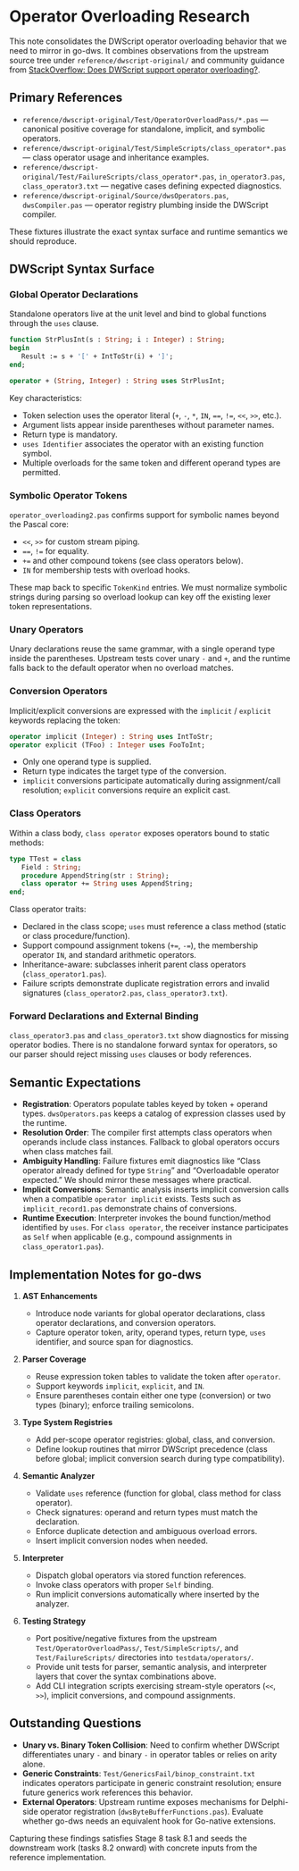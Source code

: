 # Operator Overloading Research

This note consolidates the DWScript operator overloading behavior that we need to mirror in go-dws. It combines observations from the upstream source tree under `reference/dwscript-original/` and community guidance from [StackOverflow: Does DWScript support operator overloading?](https://stackoverflow.com/questions/6203402/does-dwscript-support-operator-overloading).

## Primary References

- `reference/dwscript-original/Test/OperatorOverloadPass/*.pas` — canonical positive coverage for standalone, implicit, and symbolic operators.
- `reference/dwscript-original/Test/SimpleScripts/class_operator*.pas` — class operator usage and inheritance examples.
- `reference/dwscript-original/Test/FailureScripts/class_operator*.pas`, `in_operator3.pas`, `class_operator3.txt` — negative cases defining expected diagnostics.
- `reference/dwscript-original/Source/dwsOperators.pas`, `dwsCompiler.pas` — operator registry plumbing inside the DWScript compiler.

These fixtures illustrate the exact syntax surface and runtime semantics we should reproduce.

## DWScript Syntax Surface

### Global Operator Declarations

Standalone operators live at the unit level and bind to global functions through the `uses` clause.

```pascal
function StrPlusInt(s : String; i : Integer) : String;
begin
   Result := s + '[' + IntToStr(i) + ']';
end;

operator + (String, Integer) : String uses StrPlusInt;
```

Key characteristics:

- Token selection uses the operator literal (`+`, `-`, `*`, `IN`, `==`, `!=`, `<<`, `>>`, etc.).
- Argument lists appear inside parentheses without parameter names.
- Return type is mandatory.
- `uses Identifier` associates the operator with an existing function symbol.
- Multiple overloads for the same token and different operand types are permitted.

### Symbolic Operator Tokens

`operator_overloading2.pas` confirms support for symbolic names beyond the Pascal core:

- `<<`, `>>` for custom stream piping.
- `==`, `!=` for equality.
- `+=` and other compound tokens (see class operators below).
- `IN` for membership tests with overload hooks.

These map back to specific `TokenKind` entries. We must normalize symbolic strings during parsing so overload lookup can key off the existing lexer token representations.

### Unary Operators

Unary declarations reuse the same grammar, with a single operand type inside the parentheses. Upstream tests cover unary `-` and `+`, and the runtime falls back to the default operator when no overload matches.

### Conversion Operators

Implicit/explicit conversions are expressed with the `implicit` / `explicit` keywords replacing the token:

```pascal
operator implicit (Integer) : String uses IntToStr;
operator explicit (TFoo) : Integer uses FooToInt;
```

- Only one operand type is supplied.
- Return type indicates the target type of the conversion.
- `implicit` conversions participate automatically during assignment/call resolution; `explicit` conversions require an explicit cast.

### Class Operators

Within a class body, `class operator` exposes operators bound to static methods:

```pascal
type TTest = class
   Field : String;
   procedure AppendString(str : String);
   class operator += String uses AppendString;
end;
```

Class operator traits:

- Declared in the class scope; `uses` must reference a class method (static or class procedure/function).
- Support compound assignment tokens (`+=`, `-=`), the membership operator `IN`, and standard arithmetic operators.
- Inheritance-aware: subclasses inherit parent class operators (`class_operator1.pas`).
- Failure scripts demonstrate duplicate registration errors and invalid signatures (`class_operator2.pas`, `class_operator3.txt`).

### Forward Declarations and External Binding

`class_operator3.pas` and `class_operator3.txt` show diagnostics for missing operator bodies. There is no standalone forward syntax for operators, so our parser should reject missing `uses` clauses or body references.

## Semantic Expectations

- **Registration**: Operators populate tables keyed by token + operand types. `dwsOperators.pas` keeps a catalog of expression classes used by the runtime.
- **Resolution Order**: The compiler first attempts class operators when operands include class instances. Fallback to global operators occurs when class matches fail.
- **Ambiguity Handling**: Failure fixtures emit diagnostics like “Class operator already defined for type `String`” and “Overloadable operator expected.” We should mirror these messages where practical.
- **Implicit Conversions**: Semantic analysis inserts implicit conversion calls when a compatible `operator implicit` exists. Tests such as `implicit_record1.pas` demonstrate chains of conversions.
- **Runtime Execution**: Interpreter invokes the bound function/method identified by `uses`. For `class operator`, the receiver instance participates as `Self` when applicable (e.g., compound assignments in `class_operator1.pas`).

## Implementation Notes for go-dws

1. **AST Enhancements**
   - Introduce node variants for global operator declarations, class operator declarations, and conversion operators.
   - Capture operator token, arity, operand types, return type, `uses` identifier, and source span for diagnostics.

2. **Parser Coverage**
   - Reuse expression token tables to validate the token after `operator`.
   - Support keywords `implicit`, `explicit`, and `IN`.
   - Ensure parentheses contain either one type (conversion) or two types (binary); enforce trailing semicolons.

3. **Type System Registries**
   - Add per-scope operator registries: global, class, and conversion.
   - Define lookup routines that mirror DWScript precedence (class before global; implicit conversion search during type compatibility).

4. **Semantic Analyzer**
   - Validate `uses` reference (function for global, class method for class operator).
   - Check signatures: operand and return types must match the declaration.
   - Enforce duplicate detection and ambiguous overload errors.
   - Insert implicit conversion nodes when needed.

5. **Interpreter**
   - Dispatch global operators via stored function references.
   - Invoke class operators with proper `Self` binding.
   - Run implicit conversions automatically where inserted by the analyzer.

6. **Testing Strategy**
   - Port positive/negative fixtures from the upstream `Test/OperatorOverloadPass/`, `Test/SimpleScripts/`, and `Test/FailureScripts/` directories into `testdata/operators/`.
   - Provide unit tests for parser, semantic analysis, and interpreter layers that cover the syntax combinations above.
   - Add CLI integration scripts exercising stream-style operators (`<<`, `>>`), implicit conversions, and compound assignments.

## Outstanding Questions

- **Unary vs. Binary Token Collision**: Need to confirm whether DWScript differentiates unary `-` and binary `-` in operator tables or relies on arity alone.
- **Generic Constraints**: `Test/GenericsFail/binop_constraint.txt` indicates operators participate in generic constraint resolution; ensure future generics work references this behavior.
- **External Operators**: Upstream runtime exposes mechanisms for Delphi-side operator registration (`dwsByteBufferFunctions.pas`). Evaluate whether go-dws needs an equivalent hook for Go-native extensions.

Capturing these findings satisfies Stage 8 task 8.1 and seeds the downstream work (tasks 8.2 onward) with concrete inputs from the reference implementation.
